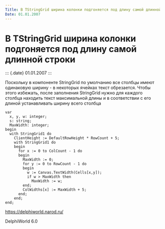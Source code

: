 ```yaml
---
Title: В TStringGrid ширина колонки подгоняется под длину самой длинной строки
Date: 01.01.2007
---
```



В TStringGrid ширина колонки подгоняется под длину самой длинной строки
=======================================================================

::: {.date}
01.01.2007
:::

Поскольку в компоненте StringGrid по умолчанию все столбцы имеют
одинаковую ширину - в некоторых ячейках текст обрезается. Чтобы этого
избежать, после заполнения StringGrid нужно для каждого столбца находить
текст максимальной длины и в соответствии с его длиной устанавливать
ширину всего столбца

    var
      x, y, w: integer;
      s: string;
      MaxWidth: integer;
    begin
      with StringGrid1 do
        ClientHeight := DefaultRowHeight * RowCount + 5;
        with StringGrid1 do
        begin
          for x := 0 to ColCount - 1 do
          begin
            MaxWidth := 0;
            for y := 0 to RowCount - 1 do
            begin
              w := Canvas.TextWidth(Cells[x,y]);
              if w > MaxWidth then
                MaxWidth := w;
            end;
            ColWidths[x] := MaxWidth + 5;
          end;
        end;
    end;
     
     

<https://delphiworld.narod.ru/>

DelphiWorld 6.0
